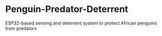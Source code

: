 # Penguin-Predator-Deterrent
ESP32-based sensing and deterrent system to protect African penguins from predators
